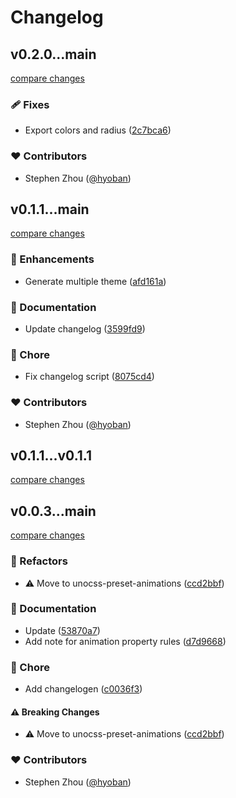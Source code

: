 # Changelog

## v0.2.0...main

[compare changes](https://github.com/hyoban/unocss-preset-shadcn/compare/v0.2.0...main)

### 🩹 Fixes

- Export colors and radius ([2c7bca6](https://github.com/hyoban/unocss-preset-shadcn/commit/2c7bca6))

### ❤️ Contributors

- Stephen Zhou ([@hyoban](http://github.com/hyoban))

## v0.1.1...main

[compare changes](https://github.com/hyoban/unocss-preset-shadcn/compare/v0.1.1...main)

### 🚀 Enhancements

- Generate multiple theme ([afd161a](https://github.com/hyoban/unocss-preset-shadcn/commit/afd161a))

### 📖 Documentation

- Update changelog ([3599fd9](https://github.com/hyoban/unocss-preset-shadcn/commit/3599fd9))

### 🏡 Chore

- Fix changelog script ([8075cd4](https://github.com/hyoban/unocss-preset-shadcn/commit/8075cd4))

### ❤️ Contributors

- Stephen Zhou ([@hyoban](http://github.com/hyoban))

## v0.1.1...v0.1.1

[compare changes](https://github.com/hyoban/unocss-preset-shadcn/compare/v0.1.1...v0.1.1)

## v0.0.3...main

[compare changes](https://github.com/hyoban/unocss-preset-shadcn/compare/v0.0.3...main)

### 💅 Refactors

- ⚠️ Move to unocss-preset-animations ([ccd2bbf](https://github.com/hyoban/unocss-preset-shadcn/commit/ccd2bbf))

### 📖 Documentation

- Update ([53870a7](https://github.com/hyoban/unocss-preset-shadcn/commit/53870a7))
- Add note for animation property rules ([d7d9668](https://github.com/hyoban/unocss-preset-shadcn/commit/d7d9668))

### 🏡 Chore

- Add changelogen ([c0036f3](https://github.com/hyoban/unocss-preset-shadcn/commit/c0036f3))

#### ⚠️ Breaking Changes

- ⚠️ Move to unocss-preset-animations ([ccd2bbf](https://github.com/hyoban/unocss-preset-shadcn/commit/ccd2bbf))

### ❤️ Contributors

- Stephen Zhou ([@hyoban](http://github.com/hyoban))
